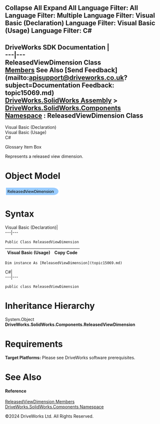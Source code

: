        

 Collapse All Expand All  Language Filter: All  Language Filter: Multiple  Language Filter: Visual Basic (Declaration) Language Filter: Visual Basic (Usage) Language Filter: C#  
---  
DriveWorks SDK Documentation  |   
---|---  
ReleasedViewDimension Class   
[Members](topic15070.md) See Also [Send Feedback](mailto:apisupport@driveworks.co.uk?subject=Documentation Feedback: topic15069.md)  
[DriveWorks.SolidWorks Assembly](topic13342.md) > [DriveWorks.SolidWorks.Components Namespace](topic13925.md) : ReleasedViewDimension Class  
---  
  
Visual Basic (Declaration)    
Visual Basic (Usage)    
C# 

Glossary Item Box

Represents a released view dimension. 

# Object Model

![](dotnetdiagramimages/image860.png)

# Syntax

Visual Basic (Declaration)|   
---|---  
      
    
    Public Class ReleasedViewDimension   
  
Visual Basic (Usage)| Copy Code  
---|---  
      
    
    Dim instance As [ReleasedViewDimension](topic15069.md)  
  
C#|   
---|---  
      
    
    public class ReleasedViewDimension   
  
# Inheritance Hierarchy

System.Object  
**DriveWorks.SolidWorks.Components.ReleasedViewDimension**  


# Requirements

**Target Platforms:** Please see DriveWorks software prerequisites.

# See Also

#### Reference

[ReleasedViewDimension Members](topic15070.md)   
[DriveWorks.SolidWorks.Components Namespace](topic13925.md)

©2024 DriveWorks Ltd. All Rights Reserved.
